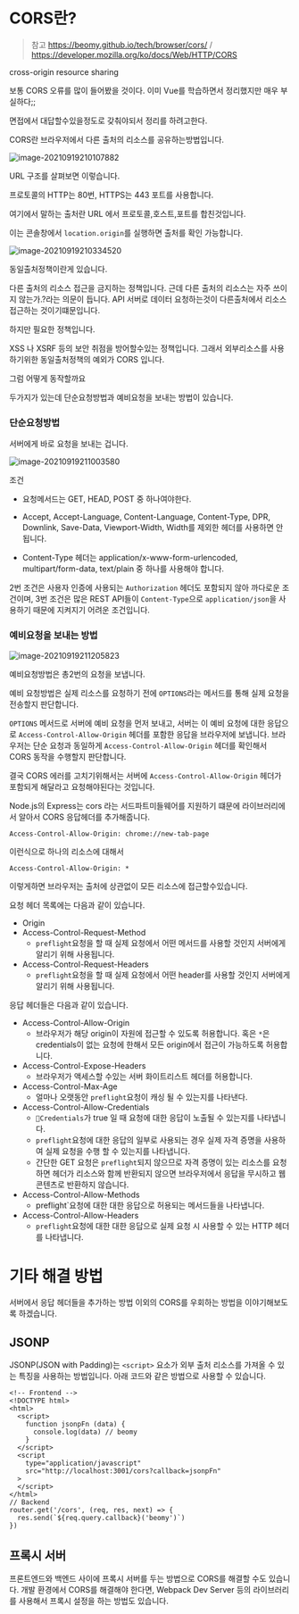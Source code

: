 # CORS란?

> 참고 https://beomy.github.io/tech/browser/cors/ / https://developer.mozilla.org/ko/docs/Web/HTTP/CORS

cross-origin resource sharing

보통 CORS 오류를 많이 들어봤을 것이다. 이미 Vue를 학습하면서 정리했지만 매우 부실하다;;

면접에서 대답할수있을정도로 갖춰야되서 정리를 하려고한다.



CORS란 브라우저에서 다른 출처의 리소스를 공유하는방법입니다.



![image-20210919210107882](C:\Users\PRO\AppData\Roaming\Typora\typora-user-images\image-20210919210107882.png)

URL 구조를 살펴보면 이렇습니다.

프로토콜의 HTTP는 80번, HTTPS는 443 포트를 사용합니다.



여기에서 말하는 출처란 URL 에서 프로토콜,호스트,포트를 합친것입니다.

이는 콘솔창에서  `location.origin`를 실행하면 출처를 확인 가능합니다.

![image-20210919210334520](C:\Users\PRO\AppData\Roaming\Typora\typora-user-images\image-20210919210334520.png)

동일출처정책이란게 있습니다.

다른 출처의 리소스 접근을 금지하는 정책입니다. 근데 다른 출처의 리소스는 자주 쓰이지 않는가.?라는 의문이 듭니다. API 서버로 데이터 요청하는것이 다른출처에서 리소스 접근하는 것이기떄문입니다.

하지만 필요한 정책입니다.

XSS 나 XSRF 등의 보안 취점을 방어할수있는 정책입니다. 그래서 외부리소스를 사용하기위한 동일출처정책의 예외가 CORS 입니다.



그럼 어떻게 동작할까요

두가지가 있는데 단순요청방법과 예비요청을 보내는 방법이 있습니다.



### 단순요청방법

서버에게 바로 요청을 보내는 겁니다.

![image-20210919211003580](C:\Users\PRO\AppData\Roaming\Typora\typora-user-images\image-20210919211003580.png)



조건

- 요청메서드는 GET, HEAD, POST 중 하나여야한다.
- Accept, Accept-Language, Content-Language, Content-Type, DPR, Downlink, Save-Data, Viewport-Width, Width를 제외한 헤더를 사용하면 안 됩니다.

- Content-Type 헤더는 application/x-www-form-urlencoded, multipart/form-data, text/plain 중 하나를 사용해야 합니다.

2번 조건은 사용자 인증에 사용되는 `Authorization` 헤더도 포함되지 않아 까다로운 조건이며, 3번 조건은 많은 REST API들이 `Content-Type`으로 `application/json`을 사용하기 때문에 지켜지기 어려운 조건입니다.



### 예비요청을 보내는 방법

![image-20210919211205823](C:\Users\PRO\AppData\Roaming\Typora\typora-user-images\image-20210919211205823.png)

예비요청방법은 총2번의 요청을 보냅니다.



예비 요청방법은 실제 리소스를 요청하기 전에 `OPTIONS`라는 메서드를 통해 실제 요청을 전송할지 판단합니다.

`OPTIONS` 메서드로 서버에 예비 요청을 먼저 보내고, 서버는 이 예비 요청에 대한 응답으로 `Access-Control-Allow-Origin` 헤더를 포함한 응답을 브라우저에 보냅니다. 브라우저는 단순 요청과 동일하게 `Access-Control-Allow-Origin` 헤더를 확인해서 CORS 동작을 수행할지 판단합니다.





결국 CORS 에러를 고치기위해서는 서버에 `Access-Control-Allow-Origin` 헤더가 포함되게 해달라고 요청해야된다는 것입니다.



Node.js의 Express는 cors 라는 서드파트미들웨어를 지원하기 떄문에 라이브러리에서 알아서 CORS 응답헤더를 추가해줍니다.



```
Access-Control-Allow-Origin: chrome://new-tab-page
```

이런식으로 하나의 리소스에 대해서

```
Access-Control-Allow-Origin: *
```

이렇게하면 브라우저는 출처에 상관없이 모든 리소스에 접근할수있습니다.



요청 헤더 목록에는 다음과 같이 있습니다.

- Origin
- Access-Control-Request-Method
  - `preflight`요청을 할 때 실제 요청에서 어떤 메서드를 사용할 것인지 서버에게 알리기 위해 사용됩니다.
- Access-Control-Request-Headers
  - `preflight`요청을 할 때 실제 요청에서 어떤 header를 사용할 것인지 서버에게 알리기 위해 사용됩니다.

응답 헤더들은 다음과 같이 있습니다.

- Access-Control-Allow-Origin
  - 브라우저가 해당 origin이 자원에 접근할 수 있도록 허용합니다. 혹은 `*`은 credentials이 없는 요청에 한해서 모든 origin에서 접근이 가능하도록 허용합니다.
- Access-Control-Expose-Headers
  - 브라우저가 액세스할 수있는 서버 화이트리스트 헤더를 허용합니다.
- Access-Control-Max-Age
  - 얼마나 오랫동안 `preflight`요청이 캐싱 될 수 있는지를 나타낸다.
- Access-Control-Allow-Credentials
  - `Credentials`가 true 일 때 요청에 대한 응답이 노출될 수 있는지를 나타냅니다.
  - `preflight`요청에 대한 응답의 일부로 사용되는 경우 실제 자격 증명을 사용하여 실제 요청을 수행 할 수 있는지를 나타냅니다.
  - 간단한 GET 요청은 `preflight`되지 않으므로 자격 증명이 있는 리소스를 요청하면 헤더가 리소스와 함께 반환되지 않으면 브라우저에서 응답을 무시하고 웹 콘텐츠로 반환하지 않습니다.
- Access-Control-Allow-Methods
  - preflight`요청에 대한 대한 응답으로 허용되는 메서드들을 나타냅니다.
- Access-Control-Allow-Headers
  - `preflight`요청에 대한 대한 응답으로 실제 요청 시 사용할 수 있는 HTTP 헤더를 나타냅니다.







# 기타 해결 방법

서버에서 응답 헤더들을 추가하는 방법 이외의 CORS를 우회하는 방법을 이야기해보도록 하겠습니다.

## JSONP

JSONP(JSON with Padding)는 `<script>` 요소가 외부 출처 리소스를 가져올 수 있는 특징을 사용하는 방법입니다. 아래 코드와 같은 방법으로 사용할 수 있습니다.

```
<!-- Frontend -->
<!DOCTYPE html>
<html>
  <script>
    function jsonpFn (data) {
      console.log(data) // beomy
    }
  </script>
  <script
    type="application/javascript"
    src="http://localhost:3001/cors?callback=jsonpFn"
  >
  </script>
</html>
// Backend
router.get('/cors', (req, res, next) => {
  res.send(`${req.query.callback}('beomy')`)
})
```

## 프록시 서버

프론트엔드와 백엔드 사이에 프록시 서버를 두는 방법으로 CORS를 해결할 수도 있습니다. 개발 환경에서 CORS를 해결해야 한다면, Webpack Dev Server 등의 라이브러리를 사용해서 프록시 설정을 하는 방법도 있습니다.

